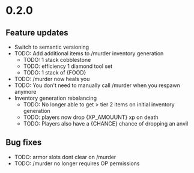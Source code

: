 # 0.2.0
## Feature updates
* Switch to semantic versioning
* TODO: Add additional items to /murder inventory generation
  * TODO: 1 stack cobblestone
  * TODO: efficiency 1 diamond tool set
  * TODO: 1 stack of {FOOD}
* TODO: /murder now heals you 
* TODO: You don't need to manually call /murder when you respawn anymore
* Inventory generation rebalancing
  * TODO: No longer able to get > tier 2 items on initial inventory generation
  * TODO: players now drop {XP_AMOUUNT} xp on death
  * TODO: Players also have a {CHANCE} chance of dropping an anvil 
## Bug fixes
* TODO: armor slots dont clear on /murder 
* TODO: /murder no longer requires OP permissions
    
